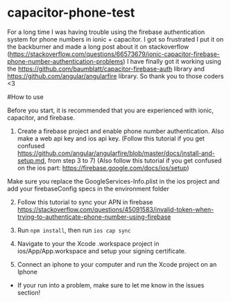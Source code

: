 # capacitor-phone-test
For a long time I was having trouble using the firebase authentication system for phone numbers in ionic + capacitor. 
I got so frustrated I put it on the backburner and made a long post about it on stackoverflow (https://stackoverflow.com/questions/66573679/ionic-capacitor-firebase-phone-number-authentication-problems)
I have finally got it working using the https://github.com/baumblatt/capacitor-firebase-auth library and https://github.com/angular/angularfire library. So thank you to those coders <3 

#How to use

Before you start, it is recommended that you are experienced with ionic, capacitor, and firebase.

1. Create a firebase project and enable phone number authentication. Also make a web api key and ios api key. (Follow this tutorial if you get confused https://github.com/angular/angularfire/blob/master/docs/install-and-setup.md, from step 3 to 7)
(Also follow this tutorial if you get confused on the ios part: https://firebase.google.com/docs/ios/setup)

Make sure you replace the GoogleServices-Info.plist in the ios project and add your firebaseConfig specs in the environment folder

2. Follow this tutorial to sync your APN in firebase https://stackoverflow.com/questions/45091583/invalid-token-when-trying-to-authenticate-phone-number-using-firebase

3. Run `npm install`, then run `ios cap sync`

4. Navigate to your the Xcode .workspace project in ios/App/App.workspace and setup your signing certificate.

5. Connect an iphone to your computer and run the Xcode project on an Iphone

* If your run into a problem, make sure to let me know in the issues section!
